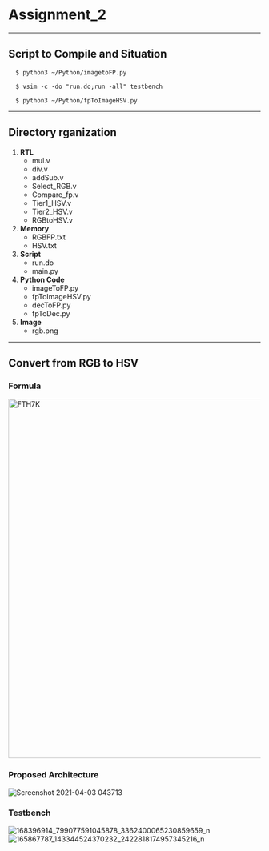 # Assignment_2
---
## Script to Compile and Situation
```
  $ python3 ~/Python/imagetoFP.py
```
```
  $ vsim -c -do "run.do;run -all" testbench
```
```  
  $ python3 ~/Python/fpToImageHSV.py
```
---
## Directory rganization
1. **RTL**
   * mul.v
   * div.v
   * addSub.v
   * Select_RGB.v
   * Compare_fp.v
   * Tier1_HSV.v
   * Tier2_HSV.v
   * RGBtoHSV.v
2. **Memory**
   * RGBFP.txt
   * HSV.txt
3. **Script**
   * run.do
   * main.py
4. **Python Code**
   * imageToFP.py
   * fpToImageHSV.py
   * decToFP.py
   * fpToDec.py
5. **Image**
   * rgb.png
---
## Convert from RGB to HSV
### Formula

<img width="718" alt="FTH7K" src="https://user-images.githubusercontent.com/74291056/113453326-f59ccd80-942f-11eb-9276-01b9b9680abe.png" width="100">

### Proposed Architecture

![Screenshot 2021-04-03 043713](https://user-images.githubusercontent.com/74291056/113456240-e4a38a80-9436-11eb-99e7-15f8b1fc0bbd.png)

### Testbench
![168396914_799077591045878_3362400065230859659_n](https://user-images.githubusercontent.com/74291056/113886540-f5635000-97ea-11eb-9ea9-d7a4ac789fca.png)
![165867787_143344524370232_2422818174957345216_n](https://user-images.githubusercontent.com/74291056/113886559-fb593100-97ea-11eb-99ca-16eded2ff6a2.png)





